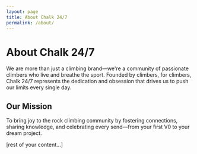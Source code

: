 ```yaml
---
layout: page
title: About Chalk 24/7
permalink: /about/
---
```


<div class="container">

# About Chalk 24/7

We are more than just a climbing brand—we're a community of passionate climbers who live and breathe the sport. Founded by climbers, for climbers, Chalk 24/7 represents the dedication and obsession that drives us to push our limits every single day.

## Our Mission

To bring joy to the rock climbing community by fostering connections, sharing knowledge, and celebrating every send—from your first V0 to your dream project.

[rest of your content...]

</div>